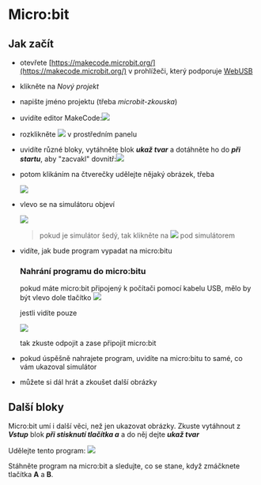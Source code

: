 # Micro:bit
## Jak začít
* otevřete [https://makecode.microbit.org/](https://makecode.microbit.org/) v prohlížeči, který podporuje [WebUSB](https://en.wikipedia.org/wiki/WebUSB)
* klikněte na _Nový projekt_
* napište jméno projektu (třeba _microbit-zkouska_)
* uvidíte editor MakeCode:![](https://github.com/Pythom1234/microbit-learn/assets/149593207/3505ebb0-a7bb-44dd-b746-fabf9e092ea1)
* rozklikněte ![](https://github.com/Pythom1234/microbit-learn/assets/149593207/f1c647bd-e26c-4a00-8be6-83b22e758fa3) v prostředním panelu
* uvidíte různé bloky, vytáhněte blok **_ukaž tvar_** a dotáhněte ho do **_při startu_**, aby "zacvakl" dovnitř:![](https://github.com/Pythom1234/microbit-learn/assets/149593207/473cd383-3856-47ff-861d-f98975d60b5d)
* potom klikáním na čtverečky udělejte nějaký obrázek, třeba
  
  ![](https://github.com/Pythom1234/microbit-learn/assets/149593207/b793cf7b-4447-48ec-b5f0-72572a2e32b0)
* vlevo se na simulátoru objeví

  ![](https://github.com/Pythom1234/microbit-learn/assets/149593207/1b781e78-6f73-4579-934e-9ace02181967)
  > pokud je simulátor šedý, tak klikněte na ![](https://github.com/Pythom1234/microbit-learn/assets/149593207/72a33d88-2140-48d3-bc39-2edecda5888e) pod simulátorem
* vidíte, jak bude program vypadat na micro:bitu
  ### Nahrání programu do micro:bitu
  pokud máte micro:bit připojený k počítači pomocí kabelu USB, mělo by být vlevo dole tlačítko
  ![](https://github.com/Pythom1234/microbit-learn/assets/149593207/a4db04cf-4d63-4aaa-88c2-af9078c42b7a)

  jestli vidíte pouze

  ![](https://github.com/Pythom1234/microbit-learn/assets/149593207/f8e56adf-5bd0-4344-ab6b-5e535c646da2)

  tak zkuste odpojit a zase připojit micro:bit

* pokud úspěšně nahrajete program, uvidíte na micro:bitu to samé, co vám ukazoval simulátor
* můžete si dál hrát a zkoušet další obrázky
## Další bloky
Micro:bit umí i další věci, než jen ukazovat obrázky.
Zkuste vytáhnout z **_Vstup_** blok **_při stisknutí tlačítka a_** a do něj dejte **_ukaž tvar_**

Udělejte tento program: ![](https://github.com/Pythom1234/microbit-learn/assets/149593207/ba742972-61fb-45f6-b88e-31e28e11c2ce)

Stáhněte program na micro:bit a sledujte, co se stane, když zmáčknete tlačítka **A** a **B**.







